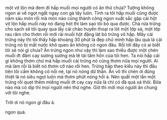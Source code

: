 một vịt lộn mà đem đi hấp muối mọi người có ăn thử chưa? Tưởng không ngon ai về ngọt ngất ngay con gà tây luôn. Tính ra tôi hấp muối cũng được năm sáu món rồi mà món nào cũng thành công ngon xuất sắc gặp cái hột vịt lộn hấp muối này nó đang hót thì làm sao tôi bỏ qua được. Chà rửa trứng cho sạch sẽ tôi quay qua lấy cái chảo huyền thoại ra lót một lớp sả, một lớp rau răm cho thơm rồi mới rải muối hột đặng lát bỏ trứng vô hấp. Mấy cái trứng này thì tôi thấy hấp khoảng 30 phút là đẹp chứ mình hấp lâu quá là cái trứng nó bị mất nước khô queo ăn không có ngon đâu. Rồi tới đây có ai biết tôi sẽ nói gì chưa? Ăn trứng ngon như vậy thì làm sao thiếu được một chén muối ớt đâm cay sương sương mà tê tái tâm hồn của tôi hen. Ta nói hấp cái gì không thơm chứ mà hấp muối cái trứng nó cũng thơm nữa mọi người. Ai mà làm rồi là biết nó thơm cỡ nào rồi hen. Trứng hấp theo kiểu này thì đầu tiên tôi cầm không có nổi nè, tại nó nóng dữ thần. Ăn vô thì chèn ơi đúng thiệt là nó siêu ngọt luôn mà thơm phứt nóng hổi à. Nên quất một lần một trứng rồi quẹt thêm miếng muối ớt cay cay nữa là chỉ có đã quá xá thôi. Bữa nào mà có dịp thì mọi người nên thử nghe. Giờ thì mời mọi người ăn chung với tôi nghe.


Trời ơi nó ngon gì đâu á.

ngon quá.

